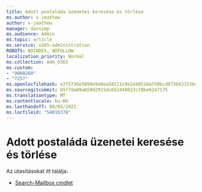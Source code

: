 ```yaml
---
title: Adott postaláda üzenetei keresése és törlése
ms.author: v-jmathew
author: v-jmathew
manager: dansimp
ms.audience: Admin
ms.topic: article
ms.service: o365-administration
ROBOTS: NOINDEX, NOFOLLOW
localization_priority: Normal
ms.collection: Adm_O365
ms.custom:
- "9000260"
- "7257"
ms.openlocfilehash: e2f5736e5099e9e0ea58211c9e2eb0510af50bcd073b63153bd13eca1266c318
ms.sourcegitcommit: b5f7da89a650d2915dc652449623c78be6247175
ms.translationtype: MT
ms.contentlocale: hu-HU
ms.lasthandoff: 08/05/2021
ms.locfileid: "54016378"
---
```

# <a name="search-and-delete-messages-from-a-specific-mailbox"></a>Adott postaláda üzenetei keresése és törlése

Az utasításokat itt találja:

* [Search-Mailbox cmdlet](https://docs.microsoft.com/powershell/module/exchange/mailboxes/search-mailbox)
